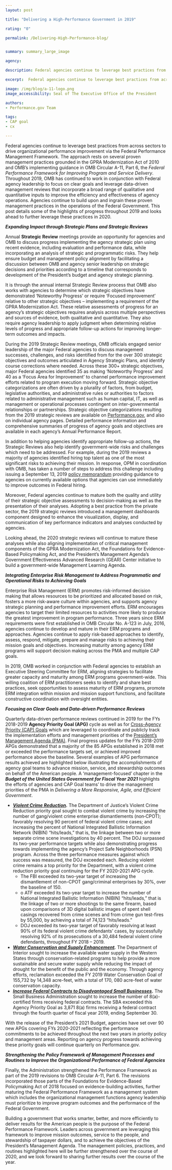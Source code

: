 ```yaml
---
layout: post

title: "Delivering a High-Performance Government in 2019"

rating: "0"

permalink: /Delivering-High-Performance-blog/


summary: summary_large_image

agency:

description: Federal agencies continue to leverage best practices from across sectors to drive organizational performance improvement via the Federal Performance Management Framework.

excerpt:  Federal agencies continue to leverage best practices from across sectors to drive organizational performance improvement via the Federal Performance Management Framework

image: /img/blog/a-11-logo.png
image_accessibility: Seal of The Executive Office of the President

authors:
- Performance.gov Team

tags:
- CAP goal
- cx

---
```

Federal agencies continue to leverage best practices from across sectors to drive organizational performance improvement via the Federal Performance Management Framework. The approach rests on several proven management practices grounded in the GPRA Modernization Act of 2010 and OMB’s implementing guidance in OMB Circular A-11, Part 6, the *Federal Performance Framework for Improving Program and Service Delivery*. Throughout 2019, OMB has continued to work in conjunction with Federal agency leadership to focus on clear goals and leverage data-driven management reviews that incorporate a broad range of qualitative and quantitative inputs to improve the efficiency and effectiveness of agency operations. Agencies continue to build upon and ingrain these proven management practices in the operations of the Federal Government. This post details some of the highlights of progress throughout 2019 and looks ahead to further leverage these practices in 2020.

***Expanding Impact through Strategic Plans and Strategic Reviews***

Annual **Strategic Review** meetings provide an opportunity for agencies and OMB to discuss progress implementing the agency strategic plan using recent evidence, including evaluation and performance data, while incorporating an analysis of strategic and programmatic risks. They help ensure budget and management policy alignment by facilitating a discussion between OMB and agency senior leadership on strategic decisions and priorities according to a timeline that corresponds to development of the President’s budget and agency strategic planning.

It is through the annual internal Strategic Review process that OMB also works with agencies to determine which strategic objectives have demonstrated ‘Noteworthy Progress’ or require ‘Focused improvement’ relative to other strategic objectives – implementing a requirement of the GPRA Modernization Act. These relative assessments of progress for an agency’s strategic objectives requires analysis across multiple perspectives and sources of evidence, both qualitative and quantitative.  They also require agency leadership to apply judgment when determining relative levels of progress and appropriate follow-up actions for improving longer-term outcomes and impacts.

During the 2019 Strategic Review meetings, OMB officials engaged senior leadership of the major Federal agencies to discuss management successes, challenges, and risks identified from for the over 300 strategic objectives and outcomes articulated in Agency Strategic Plans, and identify course corrections where needed. Across these 300+ strategic objectives, major Federal agencies identified 35 as making ‘Noteworthy Progress’ and 40 as a ‘Focus Area for Improvement’ to channel performance improvement efforts related to program execution moving forward. Strategic objective categorizations are often driven by a plurality of factors, from budget, legislative authorities, and administrative rules or authorities to factors related to administrative management such as human capital, IT, as well as management or operational processes contingent on inter-governmental relationships or partnerships. Strategic objective categorizations resulting from the 2019 strategic reviews are available on [Performance.gov]({{site.baseurl}}/about/2019-SR-Categorizations.pdf), and also on individual agency pages.  Detailed performance information and comprehensive summaries of progress of agency goals and objectives are available in each agency’s Annual Performance Report.

In addition to helping agencies identify appropriate follow-up actions, the Strategic Reviews also help identify government-wide risks and challenges which need to be addressed.  For example, during the 2019 reviews a majority of agencies identified hiring top talent as one of the most significant risks to achieving their mission. In response, OPM in coordination with OMB, has taken a number of steps to address this challenge including issuing a September 13, 2019 [policy memorandum](https://www.chcoc.gov/content/improving-federal-hiring-through-use-effective-assessment-strategies-advance-mission) providing guidance to agencies on currently available options that agencies can use immediately to improve outcomes in Federal hiring.

Moreover, Federal agencies continue to mature both the quality and utility of their strategic objective assessments to decision-making as well as the presentation of their analyses. Adopting a best practice from the private sector, the 2019 strategic reviews introduced a management dashboards component designed to enhance the visualization, display, and communication of key performance indicators and analyses conducted by agencies.

Looking ahead, the 2020 strategic reviews will continue to mature these analyses while also aligning implementation of critical management components of the GPRA Modernization Act, the Foundations for Evidence-Based Policymaking Act, and the President’s Management Agenda’s Government Effectiveness Advanced Research (GEAR) Center initiative to build a government-wide Management Learning Agenda.

***Integrating Enterprise Risk Management to Address Programmatic and Operational Risks to Achieving Goals***

Enterprise Risk Management (ERM) promotes risk-informed decision making that allows resources to be prioritized and allocated based on risk, fosters a more risk-aware culture within agencies, and supports agency strategic planning and performance improvement efforts. ERM encourages agencies to target their limited resources to activities more likely to produce the greatest improvement in program performance.  Three years since ERM requirements were first established in OMB Circular No. A-123 in July, 2016, agencies continue to develop and mature in their ERM programs and approaches.  Agencies continue to apply risk-based approaches to identify, assess, respond, mitigate, prepare and manage risks to achieving their mission goals and objectives.  Increasing maturity among agency ERM programs will support decision making across the PMA and multiple CAP goals.

In 2019, OMB worked in conjunction with Federal agencies to establish an Executive Steering Committee for ERM, aligning strategies to facilitate greater capacity and maturity among ERM programs government-wide.  This willing coalition of ERM practitioners seeks to identify and share best practices, seek opportunities to assess maturity of ERM programs, promote ERM integration within mission and mission support functions, and facilitate constructive coordination with oversight entities.

***Focusing on Clear Goals and Data-driven Performance Reviews***

Quarterly data-driven performance reviews continued in 2019 for the FYs 2018-2019 **Agency Priority Goal (APG)** cycle as well as for [Cross-Agency Priority (CAP) Goals](https://www.performance.gov/CAP/overview/) which are leveraged to coordinate and publicly track the implementation efforts and management priorities of the [President’s Management Agenda (PMA)](https://www.performance.gov/PMA/PMA.html). Final progress updates for the FYs 2018-2019 APGs demonstrated that a majority of the 85 APGs established in 2018 met or exceeded the performance targets set, or achieved improved performance above the baseline. Several examples of APG performance results achieved are highlighted below illustrating the accomplishments of agency goal teams to advance mission, service, and stewardship outcomes on behalf of the American people. A ‘management-focused’ chapter in the ***Budget of the United States Government for Fiscal Year 2021*** highlights the efforts of agencies and CAP Goal teams’ to drive the management priorities of the PMA in *Delivering a More Responsive, Agile, and Efficient Government*.

* ***[Violent Crime Reduction]({{site.baseurl}}/doj/2018-2019-apg/).*** The Department of Justice’s Violent Crime Reduction priority goal sought to combat violent crime by increasing the number of gang/violent crime enterprise dismantlements (non‐CPOT); favorably resolving 90 percent of federal violent crime cases; and increasing the percent of National Integrated Ballistic Information Network (NIBIN) “hits/leads,” that is, the linkage between two or more separate crime scene investigations by 40 percent. The DOJ surpassed its two-year performance targets while also demonstrating progress towards implementing the agency’s Project Safe Neighborhoods (PSN) program. Across the three performance measures against which success was measured, the DOJ exceeded each. Reducing violent crime remains a top priority for the Department, with a violent crime reduction priority goal continuing for the FY 2020-2021 APG cycle.
  * The FBI exceeded its two-year target of increasing the dismantlement of non-CPOT gang/criminal enterprises by 30%, over the baseline of 150.
  * o	ATF exceeded its two-year target to increase the number of National Integrated Ballistic Information (NIBIN) “hits/leads,” that is the linkage of two or more shootings to the same firearm, based upon comparisons of 3D digital ballistic images of spent shell casings recovered from crime scenes and from crime gun test-fires by 55,000, by achieving a total of 74,123 “hits/leads.”
  * DOJ exceeded its two-year target of favorably resolving at least 90% of its federal violent crime defendants’ cases, by successfully resolving 92% of its prosecutions of a 30,484 federal violent crime defendants, throughout FY 2018 – 2019.
* ***[Water Conservation and Supply Enhancement]({{site.baseurl}}/interior/2018-2019-apg/).*** The Department of Interior sought to increase the available water supply in the Western States through conservation-related programs to help provide a more sustainable and secure water supply while reducing the impact of drought for the benefit of the public and the economy. Through agency efforts, reclamation exceeded the FY 2019 Water Conservation Goal of 155,732 by 14,348 acre-feet, with a total of 170, 080 acre-feet of water conservation capacity.
* ***[Increase Federal Contracts to Disadvantaged Small Businesses]({{site.baseurl}}/sba/2018-2019-apg/).*** The Small Business Administration sought to increase the number of 8(a)-certified firms receiving federal contracts. The SBA exceeded this Agency Priority Goal as 3,871 8(a) firms receiving a federal contract through the fourth quarter of fiscal year 2019, ending September 30.

With the release of the President’s 2021 Budget, agencies have set over 90 new APGs covering FYs 2020-2021 reflecting the performance commitments to be achieved throughout the next two years in priority policy and management areas. Reporting on agency progress towards achieving these priority goals will continue quarterly on Performance.gov.

***Strengthening the Policy Framework of Management Processes and Routines to Improve the Organizational Performance of Federal Agencies***

Finally, the Administration strengthened the Performance Framework as part of the 2019 revisions to OMB Circular A-11, Part 6.  The revisions incorporated those parts of the Foundations for Evidence-Based Policymaking Act of 2018 focused on evidence-building activities, further maturing the Federal Performance Framework as a management system which includes the organizational management functions agency leadership must prioritize to improve program outcomes and the performance of the Federal Government.

Building a government that works smarter, better, and more efficiently to deliver results for the American people is the purpose of the Federal Performance Framework.  Leaders across government are leveraging this framework to improve mission outcomes, service to the people, and stewardship of taxpayer dollars, and to achieve the objectives of the President’s Management Agenda.  The management policies, practices, and routines highlighted here will be further strengthened over the course of 2020, and we look forward to sharing further results over the course of the year.
